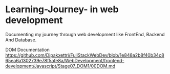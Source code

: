 # Learning-Journey- in web development 
Documenting my journey through web development like FrontEnd, Backend And Database.

DOM Documentation 
https://github.com/Dipakxettri/FullStackWebDev/blob/1e848a2b8f40b34c865ea6a1302739e78f5afe8a/WebDevelopment/frontend-development/Javascript/Stage07_DOM1/00DOM.md
